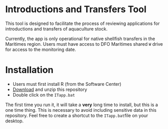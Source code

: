 # Introductions and Transfers Tool

This tool is designed to facilitate the process of reviewing applications for introductions and transfers of aquaculture stock. 

Currently, the app is only operational for native shellfish transfers in the Maritimes region. Users must have access to DFO Maritimes shared `W` drive for access to the monitoring date.

# Installation

- Users must first install R (from the Software Center)
- [Download](https://github.com/remi-daigle/ITapp/archive/master.zip) and unzip this repository
- Double click on the `ITapp.bat`

The first time you run it, it will take a **very** long time to install, but this is a one time thing. This is necessary to avoid including sensitive data in this repository. Feel free to create a shortcut to the `ITapp.bat`file on your desktop.
